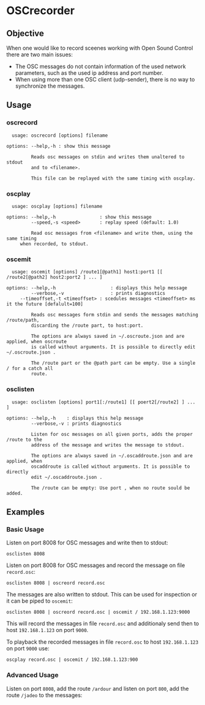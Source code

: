 # OSCrecorder

## Objective
When one would like to record sceenes working with Open Sound Control there are two main issues:
- The OSC messages do not contain information of the used network parameters, such as the used ip address 
and port number.
- When using more than one OSC client (udp-sender), there is no way to synchronize the messages.



## Usage

### oscrecord
```
  usage: oscrecord [options] filename

options: --help,-h : show this message

         Reads osc messages on stdin and writes them unaltered to stdout
         and to <filename>.
	 
         This file can be replayed with the same timing with oscplay.
```

### oscplay
```
  usage: oscplay [options] filename
       
options: --help,-h                : show this message
         --speed,-s <speed>       : replay speed (default: 1.0)

         Read osc messages from <filename> and write them, using the same timing
	 when recorded, to stdout.
```

### oscemit
```
  usage: oscemit [options] /route1[@path1] host1:port1 [[ /route2[@path2] host2:port2 ] ... ]

options: --help,-h                    : displays this help message
         --verbose,-v                 : prints diagnostics
	 --timeoffset,-t <timeoffset> : scedules messages <timeoffset> ms it the future [defalult=100]  

         Reads osc messages form stdin and sends the messages matching /route/path, 
         discarding the /route part, to host:port.
       
         The options are always saved in ~/.oscroute.json and are applied, when oscroute
         is called without arguments. It is possible to directly edit ~/.oscroute.json .

         The /route part or the @path part can be empty. Use a single / for a catch all 
         route.
```

### osclisten
```
  usage: osclisten [options] port1[:/route1] [[ poert2[/route2] ] ... ]

options: --help,-h    : displays this help message
         --verbose,-v : prints diagnostics

         Listen for osc messages on all given ports, adds the proper /route to the 
         address of the message and writes the message to stdout.
       
         The options are always saved in ~/.oscaddroute.json and are applied, when 
         oscaddroute is called without arguments. It is possible to directly 
         edit ~/.oscaddroute.json .

         The /route can be empty: Use port , when no route sould be added.
```

## Examples
### Basic Usage

Listen on port 8008 for OSC messages and write then to stdout:

```osclisten 8008 ```

Listen on port 8008 for OSC messages and record the message on file ```record.osc```:

```osclisten 8008 | oscreord record.osc```

The messages are also written to stdout. This can be used for inspection or it can be piped to
```oscemit```:

```osclisten 8008 | oscreord record.osc | oscemit / 192.168.1.123:9000```

This will record the messages in file ```record.osc``` and additionaly send then to host
```192.168.1.123``` on port ```9000```.

To playback the recorded messages in file ```record.osc``` to host ```192.168.1.123``` 
on port ```9000``` use:

```oscplay record.osc | oscemit / 192.168.1.123:900```

### Advanced Usage

Listen on port ```8008```, add the route ```/ardour``` and listen on port ```800```, add the route ```/jadeo``` to the messages:
``` ```
